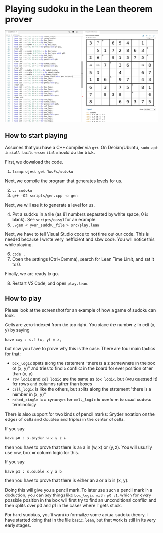 # Playing sudoku in the Lean theorem prover

![Screenshot](/screenshot/screenshot.jpg)

## How to start playing

Assumes that you have a C++ compiler via `g++`. On Debian/Ubuntu,
`sudo apt install build-essential` should do the trick.

First, we download the code.
1. `leanproject get TwoFx/sudoku`

Next, we compile the program that generates levels for us.

2. `cd sudoku`
3. `g++ -O2 scripts/gen.cpp -o gen`

Next, we will use it to generate a level for us.

4. Put a sudoku in a file (as 81 numbers separated by white space, 0 is blank). See `scripts/easy1` for an example.
5. `./gen < your_sudoku_file > src/play.lean`

Next, we have to tell Visual Studio code to not time out our code. This is needed because I wrote very inefficient and slow code. You will notice this while playing.

6. `code .`
7. Open the settings (Ctrl+Comma), search for Lean Time Limit, and set it to 0.

Finally, we are ready to go.

8. Restart VS Code, and open `play.lean`.

## How to play

Please look at the screenshot for an example of how a game of sudoku can look.

Cells are zero-indexed from the top right. You place the number z in cell (x, y) by saying

```lean
have cxy : s.f (x, y) = z,
```

but now you have to prove why this is the case. There are four main tactics for that:

* `box_logic` splits along the statement "there is a z somewhere in the box of (x, y)" and tries to find a conflict in the board for ever position other than (x, y)
* `row_logic` and `col_logic` are the same as `box_logic`, but (you guessed it) for rows and columns rather than boxes
* `cell_logic` is like the others, but splits along the statement "there is a number in (x, y)"
* `naked_single` is a synonym for `cell_logic` to conform to usual sudoku terminology

There is also support for two kinds of pencil marks: Snyder notation on the edges of cells and doubles and triples in the center of cells:

If you say

```lean
have p0 : s.snyder w x y z a
```
then you have to prove that there is an a in (w, x) or (y, z). You will usually use row, box or column logic for this.

If you say
```lean
have p1 : s.double x y a b
````
then you have to prove that there is either an a or a b in (x, y).

Doing this will give you a pencil mark. To later use such a pencil mark in a deduction, you can say things like `box_logic with p0 p1`, which for every possible position in the box will first try to find an unconditional conflict and then splits over p0 and p1 in the cases where it gets stuck.

For hard sudokus, you'll want to formalize some actual sudoku theory. I have started doing that in the file `basic.lean`, but that work is still in its very early stages.
